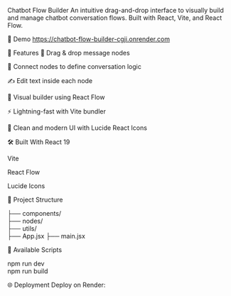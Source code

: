  Chatbot Flow Builder
An intuitive drag-and-drop interface to visually build and manage chatbot conversation flows. Built with React, Vite, and React Flow.

📸 Demo
https://chatbot-flow-builder-cgji.onrender.com

🚀 Features
📌 Drag & drop message nodes

🔗 Connect nodes to define conversation logic

✍️ Edit text inside each node

🧠 Visual builder using React Flow

⚡ Lightning-fast with Vite bundler

🎨 Clean and modern UI with Lucide React Icons

🛠️ Built With
React 19

Vite

React Flow

Lucide Icons

📁 Project Structure

├── components/    
├── nodes/          
├── utils/          
├── App.jsx
├── main.jsx


🧾 Available Scripts

npm run dev       
npm run build   
   

🌐 Deployment
Deploy on Render:
